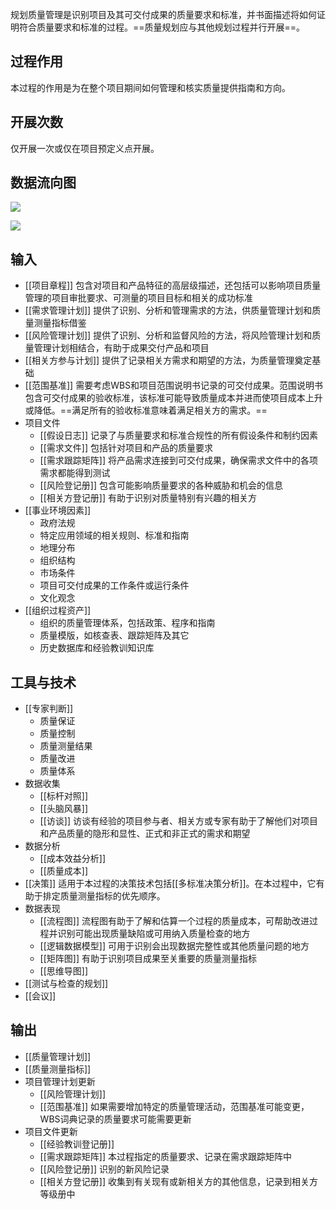 规划质量管理是识别项目及其可交付成果的质量要求和标准，并书面描述将如何证明符合质量要求和标准的过程。==质量规划应与其他规划过程并行开展==。

## 过程作用
本过程的作用是为在整个项目期间如何管理和核实质量提供指南和方向。

## 开展次数
仅开展一次或仅在项目预定义点开展。

## 数据流向图
![](https://raw.githubusercontent.com/a812305914/PMP/main/img/202210111950135.png)


![](https://raw.githubusercontent.com/a812305914/PMP/main/img/202210111949155.png)

## 输入
+ [[项目章程]] 包含对项目和产品特征的高层级描述，还包括可以影响项目质量管理的项目审批要求、可测量的项目目标和相关的成功标准
+ [[需求管理计划]] 提供了识别、分析和管理需求的方法，供质量管理计划和质量测量指标借鉴
+ [[风险管理计划]] 提供了识别、分析和监督风险的方法，将风险管理计划和质量管理计划相结合，有助于成果交付产品和项目
+ [[相关方参与计划]] 提供了记录相关方需求和期望的方法，为质量管理奠定基础
+ [[范围基准]] 需要考虑WBS和项目范围说明书记录的可交付成果。范围说明书包含可交付成果的验收标准，该标准可能导致质量成本并进而使项目成本上升或降低。==满足所有的验收标准意味着满足相关方的需求。==
+ 项目文件
	+ [[假设日志]] 记录了与质量要求和标准合规性的所有假设条件和制约因素
	+ [[需求文件]] 包括针对项目和产品的质量要求
	+ [[需求跟踪矩阵]] 将产品需求连接到可交付成果，确保需求文件中的各项需求都能得到测试
	+ [[风险登记册]] 包含可能影响质量要求的各种威胁和机会的信息
	+ [[相关方登记册]] 有助于识别对质量特别有兴趣的相关方
+ [[事业环境因素]]
	+ 政府法规
	+ 特定应用领域的相关规则、标准和指南
	+ 地理分布
	+ 组织结构
	+ 市场条件
	+ 项目可交付成果的工作条件或运行条件
	+ 文化观念
+ [[组织过程资产]]
	+ 组织的质量管理体系，包括政策、程序和指南
	+ 质量模版，如核查表、跟踪矩阵及其它
	+ 历史数据库和经验教训知识库

## 工具与技术
+ [[专家判断]]
	+ 质量保证
	+ 质量控制
	+ 质量测量结果
	+ 质量改进
	+ 质量体系
+ 数据收集
	+ [[标杆对照]]
	+ [[头脑风暴]]
	+ [[访谈]] 访谈有经验的项目参与者、相关方或专家有助于了解他们对项目和产品质量的隐形和显性、正式和非正式的需求和期望
+ 数据分析
	+ [[成本效益分析]]
	+ [[质量成本]]
+ [[决策]] 适用于本过程的决策技术包括[[多标准决策分析]]。在本过程中，它有助于排定质量测量指标的优先顺序。
+ 数据表现
	+ [[流程图]] 流程图有助于了解和估算一个过程的质量成本，可帮助改进过程并识别可能出现质量缺陷或可用纳入质量检查的地方
	+ [[逻辑数据模型]] 可用于识别会出现数据完整性或其他质量问题的地方
	+ [[矩阵图]] 有助于识别项目成果至关重要的质量测量指标
	+ [[思维导图]]
+ [[测试与检查的规划]]
+ [[会议]]

## 输出
+ [[质量管理计划]]
+ [[质量测量指标]]
+ 项目管理计划更新
	+ [[风险管理计划]]
	+ [[范围基准]] 如果需要增加特定的质量管理活动，范围基准可能变更，WBS词典记录的质量要求可能需要更新
+ 项目文件更新
	+ [[经验教训登记册]]
	+ [[需求跟踪矩阵]] 本过程指定的质量要求、记录在需求跟踪矩阵中
	+ [[风险登记册]] 识别的新风险记录
	+ [[相关方登记册]] 收集到有关现有或新相关方的其他信息，记录到相关方等级册中